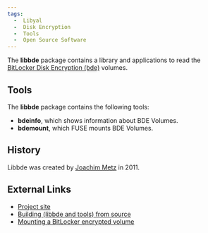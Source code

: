 ```yaml
---
tags:
  -  Libyal
  -  Disk Encryption
  -  Tools
  -  Open Source Software
---
```

The **libbde** package contains a library and applications to read the
[BitLocker Disk Encryption (bde)](bitlocker_disk_encryption.md)
volumes.

## Tools

The **libbde** package contains the following tools:

- **bdeinfo**, which shows information about BDE Volumes.
- **bdemount**, which FUSE mounts BDE Volumes.

## History

Libbde was created by [Joachim Metz](joachim_metz.md) in 2011.

## External Links

- [Project site](https://github.com/libyal/libbde/)
- [Building (libbde and tools) from
  source](https://github.com/libyal/libbde/wiki/Building)
- [Mounting a BitLocker encrypted
  volume](https://github.com/libyal/libbde/wiki/Mounting)

